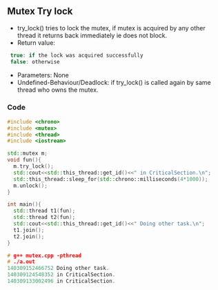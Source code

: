 ## Mutex Try lock
- try_lock() tries to lock the mutex, if mutex is acquired by any other thread it returns back immediately ie does not block.
- Return value: 
```c
 true: if the lock was acquired successfully
 false: otherwise
``` 
- Parameters: None
- Undefined-Behaviour/Deadlock: if try_lock() is called again by same thread who owns the mutex.

### Code 
```c++
#include <chrono>
#include <mutex>
#include <thread>
#include <iostream>

std::mutex m;
void fun(){
  m.try_lock();
  std::cout<<std::this_thread::get_id()<<" in CriticalSection.\n";
  std::this_thread::sleep_for(std::chrono::milliseconds(4*1000));
  m.unlock();
}

int main(){
  std::thread t1(fun);
  std::thread t2(fun);
  std::cout<<std::this_thread::get_id()<<" Doing other task.\n";
  t1.join();
  t2.join();
}

# g++ mutex.cpp -pthread
# ./a.out 
140309152466752 Doing other task.
140309124548352 in CriticalSection.
140309133002496 in CriticalSection.
```
